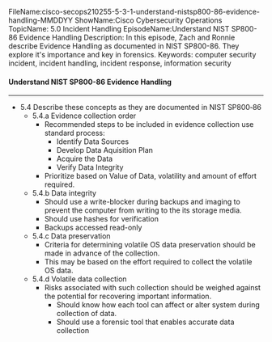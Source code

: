 FileName:cisco-secops210255-5-3-1-understand-nistsp800-86-evidence-handling-MMDDYY
ShowName:Cisco Cybersecurity Operations
TopicName: 5.0 Incident Handling
EpisodeName:Understand NIST SP800-86 Evidence Handling
Description: In this episode, Zach and Ronnie describe Evidence Handling as documented in NIST SP800-86. They explore it's importance and key in forensics.
Keywords: computer security incident, incident handling, incident response, information security
#### Understand NIST SP800-86 Evidence Handling
---

* 5.4 Describe these concepts as they are documented in 
  NIST SP800‐86
	+ 5.4.a Evidence collection order
		- Recommended steps to be included in evidence
		  collection use standard process:
			+ Identify Data Sources
			+ Develop Data Aquisition Plan
			+ Acquire the Data
			+ Verify Data Integrity
		- Prioritize based on Value of Data, volatility and
		  amount of effort required.
	+ 5.4.b Data integrity
		- Should use a write-blocker during backups and imaging to prevent the computer from writing to the its storage media.
		- Should use hashes for verification
		- Backups accessed read-only
	+ 5.4.c Data preservation
		- Criteria for determining volatile OS data preservation
		  should be made in advance of the collection.
		- This may be based on the effort required to collect
		  the volatile OS data.
	+ 5.4.d Volatile data collection
		- Risks associated with such collection should be
		  weighed against the potential for recovering important
		  information.
			+ Should know how each tool can affect or alter
			  system during collection of data.
			+ Should use a forensic tool that enables accurate
			  data collection
